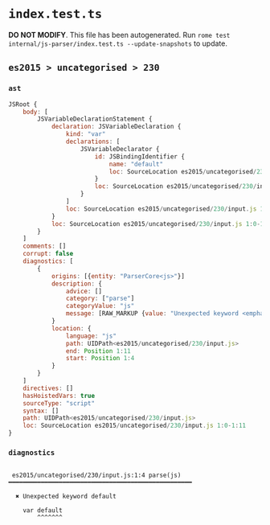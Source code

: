 # `index.test.ts`

**DO NOT MODIFY**. This file has been autogenerated. Run `rome test internal/js-parser/index.test.ts --update-snapshots` to update.

## `es2015 > uncategorised > 230`

### `ast`

```javascript
JSRoot {
	body: [
		JSVariableDeclarationStatement {
			declaration: JSVariableDeclaration {
				kind: "var"
				declarations: [
					JSVariableDeclarator {
						id: JSBindingIdentifier {
							name: "default"
							loc: SourceLocation es2015/uncategorised/230/input.js 1:4-1:11 (default)
						}
						loc: SourceLocation es2015/uncategorised/230/input.js 1:4-1:11
					}
				]
				loc: SourceLocation es2015/uncategorised/230/input.js 1:0-1:11
			}
			loc: SourceLocation es2015/uncategorised/230/input.js 1:0-1:11
		}
	]
	comments: []
	corrupt: false
	diagnostics: [
		{
			origins: [{entity: "ParserCore<js>"}]
			description: {
				advice: []
				category: ["parse"]
				categoryValue: "js"
				message: [RAW_MARKUP {value: "Unexpected keyword <emphasis>"}, "default", RAW_MARKUP {value: "</emphasis>"}]
			}
			location: {
				language: "js"
				path: UIDPath<es2015/uncategorised/230/input.js>
				end: Position 1:11
				start: Position 1:4
			}
		}
	]
	directives: []
	hasHoistedVars: true
	sourceType: "script"
	syntax: []
	path: UIDPath<es2015/uncategorised/230/input.js>
	loc: SourceLocation es2015/uncategorised/230/input.js 1:0-1:11
}
```

### `diagnostics`

```

 es2015/uncategorised/230/input.js:1:4 parse(js) ━━━━━━━━━━━━━━━━━━━━━━━━━━━━━━━━━━━━━━━━━━━━━━━━━━━

  ✖ Unexpected keyword default

    var default
        ^^^^^^^


```
